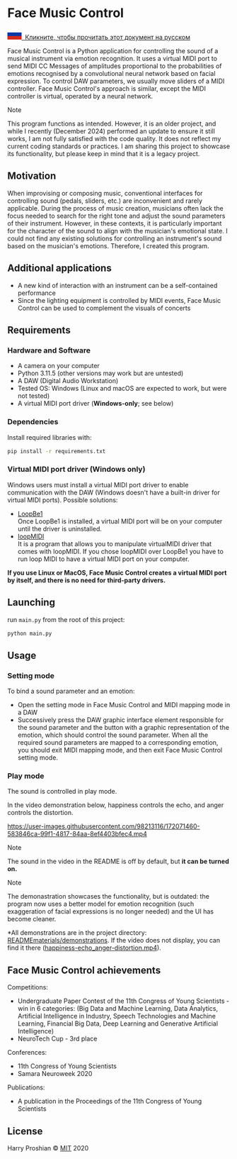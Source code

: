 # Face Music Control

[<img src = ".\READMEmaterials\flags\ru.svg">&nbsp; Кликните, чтобы прочитать этот документ на русском](README.ru.md)

Face Music Control is a Python application for controlling the sound of a musical instrument via emotion recognition. It uses a virtual MIDI port to send MIDI CC Messages of amplitudes proportional to the probabilities of emotions recognised by a convolutional neural network based on facial expression. To control DAW parameters, we usually move sliders of a MIDI controller. Face Music Control's approach is similar, except the MIDI controller is virtual, operated by a neural network.


> [!Note]
> This program functions as intended. However, it is an older project, and while I recently (December 2024) performed an update to ensure it still works, I am not fully satisfied with the code quality. It does not reflect my current coding standards or practices. I am sharing this project to showcase its functionality, but please keep in mind that it is a legacy project.



## Motivation
When improvising or composing music, conventional interfaces for controlling sound (pedals, sliders, etc.) are inconvenient and rarely applicable. During the process of music creation, musicians often lack the focus needed to search for the right tone and adjust the sound parameters of their instrument. However, in these contexts, it is particularly important for the character of the sound to align with the musician's emotional state. I could not find any existing solutions for controlling an instrument's sound based on the musician's emotions. Therefore, I created this program.


## Additional applications
* A new kind of interaction with an instrument can be a self-contained performance
* Since the lighting equipment is controlled by MIDI events, Face Music Control can be used to complement the visuals of concerts

## Requirements

### Hardware and Software
- A camera on your computer
- Python 3.11.5 (other versions may work but are untested)
- A DAW (Digital Audio Workstation)
- Tested OS: Windows (Linux and macOS are expected to work, but were not tested)
- A virtual MIDI port driver (**Windows-only**; see below)

### Dependencies
Install required libraries with:
```bash
pip install -r requirements.txt
```

### Virtual MIDI port driver **(Windows only)**
Windows users must install a virtual MIDI port driver to enable communication with the DAW (Windows doesn't have a built-in driver for virtual MIDI ports). Possible solutions:
* [LoopBe1](https://www.nerds.de/en/download.html)
<br> Once LoopBe1 is installed, a virtual MIDI port will be on your computer until the driver is uninstalled.
* [loopMIDI](https://www.tobias-erichsen.de/software/loopmidi.html)
<br> It is a program that allows you to manipulate virtualMIDI driver that comes with loopMIDI. If you chose loopMIDI over LoopBe1 you have to run loop MIDI to have a virtual MIDI port on your computer.

**If you use Linux or MacOS, Face Music Control creates a virtual MIDI port by itself, and there is no need for third-party drivers.**

## Launching

run `main.py` from the root of this project:
```bash
python main.py
```

## Usage
### Setting mode
To bind a sound parameter and an emotion:
* Open the setting mode in Face Music Control and MIDI mapping mode in a DAW
* Successively press the DAW graphic interface element responsible for the sound parameter and the button with a graphic representation of the emotion, which should control the sound parameter.
When all the required sound parameters are mapped to a corresponding emotion, you should exit MIDI mapping mode, and then exit Face Music Control setting mode. 

### Play mode
The sound is controlled in play mode.

In the video demonstration below, happiness controls the echo, and anger controls the distortion.

https://user-images.githubusercontent.com/98213116/172071460-583846ca-99f1-4817-84aa-8ef4403bfec4.mp4

> [!Note]
> The sound in the video in the README is off by default, but **it can be turned on.**

> [!Note]
> The demonastration showcases the functionality, but is outdated: the program now uses a better model for emotion recognition (such exaggeration of facial expressions is no longer needed) and the UI has become cleaner.


*All demonstrations are in the project directory: [READMEmaterials/demonstrations](READMEmaterials/demonstrations). If the video does not display, you can find it there ([happiness-echo_anger-distortion.mp4](READMEmaterials/demonstrations/happiness-echo_anger-distortion.mp4)).


## Face Music Control achievements
Competitions:
* Undergraduate Paper Contest of the 11th Congress of Young Scientists - win in 6 categories:
(Big Data and Machine Learning, Data Analytics, Artificial Intelligence in Industry, Speech Technologies and Machine Learning, Financial Big Data, Deep Learning and Generative Artificial Intelligence)
* NeuroTech Cup - 3rd place

Conferences:
* 11th Congress of Young Scientists
* Samara Neuroweek 2020

Publications:
* A publication in the Proceedings of the 11th Congress of Young Scientists

## License
Harry Proshian © [MIT](https://choosealicense.com/licenses/mit/) 2020
